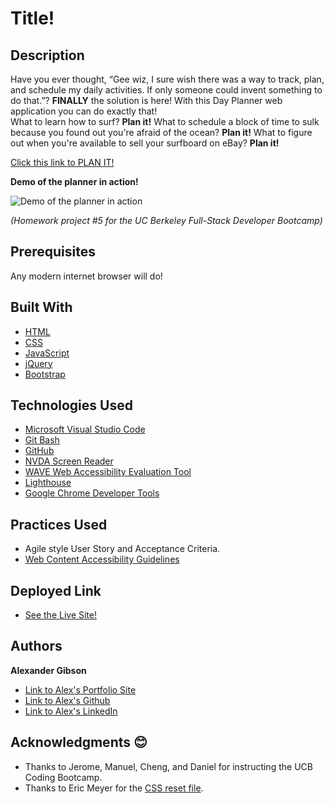 # Title!

## Description

Have you ever thought, “Gee wiz, I sure wish there was a way to track, plan, and schedule my daily activities. If only someone could invent something to do that.”? **FINALLY** the solution is here! With this Day Planner web application you can do exactly that!
 <br />
What to learn how to surf? **Plan it!**
What to schedule a block of time to sulk because you found out you're afraid of the ocean? **Plan it!**
What to figure out when you're available to sell your surfboard on eBay? **Plan it!**


[Click this link to PLAN IT!](https://argibson02.github.io/Day-Planner/)

**Demo of the planner in action!**

![Demo of the planner in action](https://github.com/argibson02/Quiz-App/blob/main/images/demo-planner.gif?raw=true)


*(Homework project #5 for the UC Berkeley Full-Stack Developer Bootcamp)*

## Prerequisites
Any modern internet browser will do!

## Built With

* [HTML](https://developer.mozilla.org/en-US/docs/Web/HTML)
* [CSS](https://developer.mozilla.org/en-US/docs/Web/CSS)
* [JavaScript](https://developer.mozilla.org/en-US/docs/Web/JavaScript)
* [jQuery](https://api.jquery.com/)
* [Bootstrap](https://getbootstrap.com/)


## Technologies Used

* [Microsoft Visual Studio Code](https://code.visualstudio.com/)
* [Git Bash](https://git-scm.com/downloads)
* [GitHub](https://github.com/)
* [NVDA Screen Reader](https://www.nvaccess.org/)
* [WAVE Web Accessibility Evaluation Tool](https://wave.webaim.org/)
* [Lighthouse](https://developers.google.com/web/tools/lighthouse/)
* [Google Chrome Developer Tools](https://developer.chrome.com/docs/devtools/)

## Practices Used

* Agile style User Story and Acceptance Criteria.
* [Web Content Accessibility Guidelines](https://www.w3.org/WAI/standards-guidelines/wcag/)

## Deployed Link

* [See the Live Site!](https://argibson02.github.io/Quiz-App/)

## Authors

**Alexander Gibson** 

- [Link to Alex's Portfolio Site](https://argibson02.github.io/)
- [Link to Alex's Github](https://github.com/argibson02)
- [Link to Alex's LinkedIn](www.linkedin.com/in/alexander-gibson-1b0bb6105)

## Acknowledgments 😊

- Thanks to Jerome, Manuel, Cheng, and Daniel for instructing the UCB Coding Bootcamp.
- Thanks to Eric Meyer for the [CSS reset file](https://meyerweb.com/eric/tools/css/reset/).


